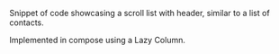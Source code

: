 Snippet of code showcasing a scroll list with header, similar to a list of contacts.

Implemented in compose using a Lazy Column.

